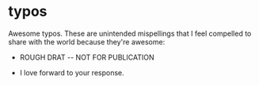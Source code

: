 typos
=====

Awesome typos. These are unintended mispellings that I feel compelled to share with the world because they're awesome:

* ROUGH DRAT -- NOT FOR PUBLICATION

* I love forward to your response.
